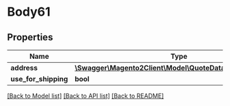 # Body61

## Properties
Name | Type | Description | Notes
------------ | ------------- | ------------- | -------------
**address** | [**\Swagger\Magento2Client\Model\QuoteDataAddressInterface**](QuoteDataAddressInterface.md) |  | 
**use_for_shipping** | **bool** |  | [optional] 

[[Back to Model list]](../README.md#documentation-for-models) [[Back to API list]](../README.md#documentation-for-api-endpoints) [[Back to README]](../README.md)



